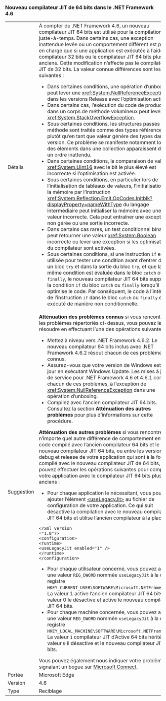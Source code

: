 ### <a name="new-64-bit-jit-compiler-in-the-net-framework-46"></a>Nouveau compilateur JIT de 64 bits dans le .NET Framework 4.6

|   |   |
|---|---|
|Détails|À compter du .NET Framework 4.6, un nouveau compilateur JIT 64 bits est utilisé pour la compilation juste-à-temps. Dans certains cas, une exception inattendue levée ou un comportement différent est prise en charge que si une application est exécutée à l’aide du compilateur 32 bits ou le compilateur JIT 64 bits plus anciens. Cette modification n’affecte pas le compilateur JIT de 32 bits. La valeur connue différences sont les suivantes :<ul><li>Dans certaines conditions, une opération d’unboxing peut lever une <xref:System.NullReferenceException> dans les versions Release avec l’optimisation activée.</li><li>Dans certains cas, l’exécution du code de production dans un corps de méthode volumineux peut lever une <xref:System.StackOverflowException>.</li><li>Sous certaines conditions, les structures passés à une méthode sont traités comme des types référence plutôt qu’en tant que valeur génère des types dans la version. Ce problème se manifeste notamment lorsque des éléments dans une collection apparaissent dans un ordre inattendu.</li><li>Dans certaines conditions, la comparaison de valeurs <xref:System.UInt16> avec le bit le plus élevé est incorrecte si l’optimisation est activée.</li><li>Sous certaines conditions, en particulier lors de l’initialisation de tableaux de valeurs, l’initialisation de la mémoire par l’instruction <xref:System.Reflection.Emit.OpCodes.Initblk?displayProperty=nameWithType> du langage intermédiaire peut initialiser la mémoire avec une valeur incorrecte. Cela peut entraîner une exception non gérée ou une sortie incorrecte.</li><li>Dans certains cas rares, un test conditionnel binaire peut retourner une valeur <xref:System.Boolean> incorrecte ou lever une exception si les optimisations du compilateur sont activées.</li><li>Sous certaines conditions, si une instruction <code>if</code> est utilisée pour tester une condition avant d’entrer dans un bloc <code>try</code> et dans la sortie du bloc <code>try</code>, et que la même condition est évaluée dans le bloc <code>catch</code> ou <code>finally</code>, le nouveau compilateur JIT 64 bits supprime la condition <code>if</code> du bloc <code>catch</code> ou <code>finally</code> lorsqu’il optimise le code. Par conséquent, le code à l’intérieur de l’instruction <code>if</code> dans le bloc <code>catch</code> ou <code>finally</code> est exécuté de manière non conditionnelle.</li></ul>|
|Suggestion|<strong>Atténuation des problèmes connus</strong> si vous rencontrez les problèmes répertoriés ci-dessus, vous pouvez les résoudre en effectuant l’une des opérations suivantes :<ul><li>Mettez à niveau vers .NET Framework 4.6.2. Le nouveau compilateur 64 bits inclus avec .NET Framework 4.6.2 résout chacun de ces problèmes connus.</li><li>Assurez-vous que votre version de Windows est à jour en exécutant Windows Update. Les mises à jour de service pour .NET Framework 4.6 et 4.6.1 corrigent chacun de ces problèmes, à l’exception de <xref:System.NullReferenceException> dans une opération d’unboxing.</li><li>Compilez avec l’ancien compilateur JIT 64 bits. Consultez la section <strong>Atténuation des autres problèmes</strong> pour plus d’informations sur cette procédure.</li></ul><strong>Atténuation des autres problèmes</strong> si vous rencontrez n’importe quel autre différence de comportement entre le code compilé avec l’ancien compilateur 64 bits et le nouveau compilateur JIT 64 bits, ou entre les versions debug et release de votre application qui sont à la fois compilé avec le nouveau compilateur JIT de 64 bits, vous pouvez effectuer les opérations suivantes pour compiler votre application avec le compilateur JIT 64 bits plus anciens :<ul><li>Pour chaque application le nécessitant, vous pouvez ajouter l’élément [ \<useLegacyJit>](~/docs/framework/configure-apps/file-schema/runtime/uselegacyjit-element.md) au fichier de configuration de votre application. Ce qui suit désactive la compilation avec le nouveau compilateur JIT 64 bits et utilise l’ancien compilateur à la place.</li></ul><pre><code class="language-xml">&lt;?xml version =&quot;1.0&quot;?&gt;&#13;&#10;&lt;configuration&gt;&#13;&#10;&lt;runtime&gt;&#13;&#10;&lt;useLegacyJit enabled=&quot;1&quot; /&gt;&#13;&#10;&lt;/runtime&gt;&#13;&#10;&lt;/configuration&gt;&#13;&#10;</code></pre><ul><li>Pour chaque utilisateur concerné, vous pouvez ajouter une valeur <code>REG_DWORD</code> nommée <code>useLegacyJit</code> à la clé de registre <code>HKEY_CURRENT_USER\SOFTWARE\Microsoft\.NETFramework</code>. La valeur 1 active l’ancien compilateur JIT 64 bits ; la valeur 0 le désactive et active le nouveau compilateur JIT 64 bits.</li><li>Pour chaque machine concernée, vous pouvez ajouter une valeur <code>REG_DWORD</code> nommée <code>useLegacyJit</code> à la clé de registre <code>HKEY_LOCAL_MACHINE\SOFTWARE\Microsoft\.NETFramework</code>. La valeur <code>1</code> compilateur JIT d’Active 64 bits hérité ; la valeur <code>0</code> il désactive et le nouveau compilateur JIT 64 bits.</li></ul>Vous pouvez également nous indiquer votre problème en signalant un bogue sur [Microsoft Connect](https://connect.microsoft.com/VisualStudio).|
|Portée|Microsoft Edge|
|Version|4.6|
|Type|Reciblage|

